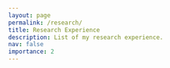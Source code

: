 ```yaml
---
layout: page
permalink: /research/
title: Research Experience
description: List of my research experience.
nav: false
importance: 2
---
```


